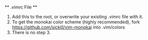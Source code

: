 ** .vimrc File **

1. Add this to the root, or overwrite your existing .vimrc file with it.
2. To get the monokai color scheme (highly recommended), fork https://github.com/sickill/vim-monokai into .vim/colors 
3. There is no step 3.
